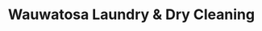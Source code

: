 ---
title: "Wauwatosa Laundry & Dry Cleaning"
url: /wauwatosa/wauwatosa-laundry-and-dry-cleaning/
shop: laundry
---